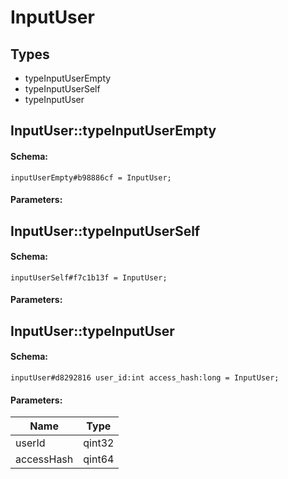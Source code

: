 # InputUser

## Types

* typeInputUserEmpty
* typeInputUserSelf
* typeInputUser

## InputUser::typeInputUserEmpty

#### Schema:

`inputUserEmpty#b98886cf = InputUser;`

#### Parameters:


## InputUser::typeInputUserSelf

#### Schema:

`inputUserSelf#f7c1b13f = InputUser;`

#### Parameters:


## InputUser::typeInputUser

#### Schema:

`inputUser#d8292816 user_id:int access_hash:long = InputUser;`

#### Parameters:

|Name|Type|
|----|----|
|userId|qint32|
|accessHash|qint64|

